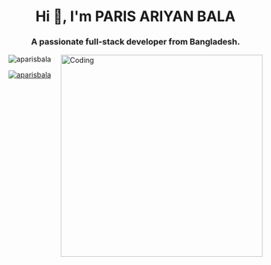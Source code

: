 <h1 align="center">Hi 👋, I'm PARIS ARIYAN BALA</h1>
<h3 align="center">A passionate full-stack developer from Bangladesh.</h3>
<img align="right" alt="Coding" width="400" src="https://cdn.dribbble.com/users/1162077/screenshots/3848914/programmer.gif" />

<p align="left"> <img src="https://komarev.com/ghpvc/?username=aparisbala&label=Profile%20views&color=0e75b6&style=flat" alt="aparisbala" /> </p>

<p align="left"> <a href="https://github.com/ryo-ma/github-profile-trophy"><img src="https://github-profile-trophy.vercel.app/?username=aparisbala" alt="aparisbala" /></a> </p>
